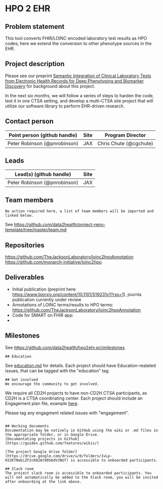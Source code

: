 # HPO 2 EHR

## Problem statement

This tool converts FHIR/LOINC encoded laboratory test results as HPO codes; here we extend the conversion to other phenotype sources in the EHR.

## Project description

Please see our preprint [Semantic Integration of Clinical Laboratory Tests from Electronic Health Records for Deep Phenotyping and Biomarker Discovery](https://www.biorxiv.org/content/10.1101/519231v1?rss=1) for background about this project.

In the next six months, we will follow a series of steps to harden the code, test it in one CTSA setting, and develop a multi-CTSA site project that will utilize our software library to perform EHR-driven research.

## Contact person

Point person (github handle) | Site | Program Director
----------|--------------|---------------
Peter Robinson (@pnrobinson) | JAX | Chris Chute (@cgchute)

## Leads 

Lead(s) (github handle) | Site
----------|--------------|
Peter Robinson (@pnrobinson) | JAX


## Team members 

``No action required here, a list of team members will be imported and linked below.``

See https://github.com/data2health/project-repo-template/tree/master/team.md

## Repositories

https://github.com/TheJacksonLaboratory/loinc2hpoAnnotation
https://github.com/monarch-initiative/loinc2hpo

## Deliverables
* Initial publication (preprint here: https://www.biorxiv.org/content/10.1101/519231v1?rss=1), journla publication currently under review
* Annotations of LOINC terms/results to HPO terms: https://github.com/TheJacksonLaboratory/loinc2hpoAnnotation
* Code for SMART on FHIR app:
* 

## Milestones 

See https://github.com/data2health/hpo2ehr.prj/milestones


````
## Education
````
See [education.md](https://github.com/data2health/project-repo-template/blob/master/education.md) for details. Each project should have Education-realated issues, that can be tagged with the "education" tag. 
````
## Get involved
We encourage the community to get involved. 

````
We require all CD2H projects to have non-CD2H CTSA participants, as CD2H is a CTSA coordinating center. Each project should include an Engagement plan file, example [here](https://github.com/data2health/project-repo-template/blob/master/engagement.md). 

Please tag any engagment related issues with "engagement".
````

## Working documents
Documentation may be natively in GitHub using the wiki or .md files in the appropriate folder, or in Google Drive.
[Documentating projects in Github](https://guides.github.com/features/wikis/)

[The project Google drive folder](https://drive.google.com/drive/u/0/folders/1vLp-H32KTNobiZF2cK82At90S6dVJNUf) is accessible to onboarded participants. 

## Slack room
The project slack room is accessible to onboarded participants. You will not automatically be added to the Slack room, you will be invited after onboarding at the link above.
